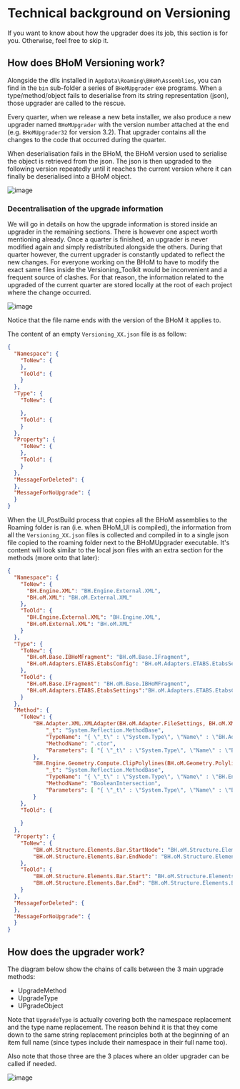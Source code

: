 # Technical background on Versioning

If you want to know about how the upgrader does its job, this section is for you. Otherwise, feel free to skip it.

## How does BHoM Versioning work?

Alongside the dlls installed in `AppData\Roaming\BHoM\Assemblies`, you can find in the `bin` sub-folder a series of `BHoMUpgrader` exe programs. When a type/method/object fails to deserialise from its string representation (json), those upgrader are called to the rescue.

Every quarter, when we release a new beta installer, we also produce a new upgrader named `BHoMUpgrader` with the version number attached at the end (e.g. `BHoMUpgrader32` for version 3.2). That upgrader contains all the changes to the code that occurred during the quarter.

When deserialisation fails in the BHoM, the BHoM version used to serialise the object is retrieved from the json. The json is then upgraded to the following version repeatedly until it reaches the current version where it can finally be deserialised into a BHoM object.

![image](https://user-images.githubusercontent.com/16853390/120576933-23b18480-c456-11eb-9a1c-c1ebf8995257.png)

### Decentralisation of the upgrade information

We will go in details on how the upgrade information is stored inside an upgrader in the remaining sections. There is however one aspect worth mentioning already. Once a quarter is finished, an upgrader is never modified again and simply redistributed alongside the others. During that quarter however, the current upgrader is constantly updated to reflect the new changes. For everyone working on the BHoM to have to modify the exact same files inside the Versioning_Toolkit would be inconvenient and a frequent source of clashes. For that reason, the information related to the upgraded of the current quarter are stored locally at the root of each project where the change occurred. 

 ![image](https://user-images.githubusercontent.com/16853390/82024761-dcc5e500-96c2-11ea-86fc-53a6df0f14f5.png)

Notice that the file name ends with the version of the BHoM it applies to.

The content of an empty `Versioning_XX.json` file is as follow:

```json
{
  "Namespace": {
    "ToNew": {
    },
    "ToOld": {
    }
  },
  "Type": {
    "ToNew": {

    },
    "ToOld": {
    }
  },
  "Property": {
    "ToNew": {
    },
    "ToOld": {
    }
  },
  "MessageForDeleted": {
  },
  "MessageForNoUpgrade": {
  }
}
```

When the UI_PostBuild process that copies all the BHoM assemblies to the Roaming folder is ran (i.e. when BHoM_UI is compiled), the information from all the `Versioning_XX.json` files is collected and compiled in to a single json file copied to the roaming folder next to the BHoMUpgrader executable. It's content will look similar to the local json files with an extra section for the methods (more onto that later):

```json
{
  "Namespace": {
    "ToNew": {
      "BH.Engine.XML": "BH.Engine.External.XML",
      "BH.oM.XML": "BH.oM.External.XML"
    },
    "ToOld": {
      "BH.Engine.External.XML": "BH.Engine.XML",
      "BH.oM.External.XML": "BH.oM.XML"
    }
  },
  "Type": {
    "ToNew": {
      "BH.oM.Base.IBHoMFragment": "BH.oM.Base.IFragment",
      "BH.oM.Adapters.ETABS.EtabsConfig": "BH.oM.Adapters.ETABS.EtabsSettings", 
    },
    "ToOld": {
      "BH.oM.Base.IFragment": "BH.oM.Base.IBHoMFragment",
      "BH.oM.Adapters.ETABS.EtabsSettings":"BH.oM.Adapters.ETABS.EtabsConfig" 
    }
  },
  "Method": {
    "ToNew": {
        "BH.Adapter.XML.XMLAdapter(BH.oM.Adapter.FileSettings, BH.oM.XML.Settings.XMLSettings)": {
            "_t": "System.Reflection.MethodBase", 
            "TypeName": "{ \"_t\" : \"System.Type\", \"Name\" : \"BH.Adapter.XML.XMLAdapter, XML_Adapter, Version=3.0.0.0, Culture=neutral, PublicKeyToken=null\" }",
            "MethodName": ".ctor",
            "Parameters": [ "{ \"_t\" : \"System.Type\", \"Name\" : \"BH.oM.Adapter.FileSettings\" }" ]
        },
        "BH.Engine.Geometry.Compute.ClipPolylines(BH.oM.Geometry.Polyline, BH.oM.Geometry.Polyline)": {
            "_t": "System.Reflection.MethodBase",
            "TypeName": "{ \"_t\" : \"System.Type\", \"Name\" : \"BH.Engine.Geometry.Compute, Geometry_Engine, Version=3.0.0.0, Culture=neutral, PublicKeyToken=null\" }",
            "MethodName": "BooleanIntersection",
            "Parameters": [ "{ \"_t\" : \"System.Type\", \"Name\" : \"BH.oM.Geometry.Polyline\" }", "{ \"_t\" : \"System.Type\", \"Name\" : \"BH.oM.Geometry.Polyline\" }", "{ \"_t\" : \"System.Type\", \"Name\" : \"System.Double, mscorlib, Version=4.0.0.0, Culture=neutral, PublicKeyToken=b77a5c561934e089\" }" ]
        }
    },
    "ToOld": {
      
    }
  },
  "Property": {
    "ToNew": {
        "BH.oM.Structure.Elements.Bar.StartNode": "BH.oM.Structure.Elements.Bar.Start",
        "BH.oM.Structure.Elements.Bar.EndNode": "BH.oM.Structure.Elements.Bar.End"
    },
    "ToOld": {
        "BH.oM.Structure.Elements.Bar.Start": "BH.oM.Structure.Elements.Bar.StartNode",
        "BH.oM.Structure.Elements.Bar.End": "BH.oM.Structure.Elements.Bar.End",
    }
  },
  "MessageForDeleted": {
  },
  "MessageForNoUpgrade": {
  }
}
```

## How does the upgrader work?

The diagram below show the chains of calls between the 3 main upgrade methods:
- UpgradeMethod
- UpgradeType
- UPgradeObject

Note that `UpgradeType` is actually covering both the namespace replacement and the type name replacement. The reason behind it is that they come down to the same string replacement principles both at the beginning of an item full name (since types include their namespace in their full name too).

Also note that those three are the 3 places where an older upgrader can be called if needed.

![image](https://user-images.githubusercontent.com/16853390/82113415-7905ef80-9788-11ea-8d77-53c153286a2f.png)
